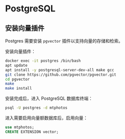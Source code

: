 # PostgreSQL

## 安装向量插件

Postgres 需要安装 `pgvector` 插件以支持向量的存储和检索。

安装向量插件：

```bash
docker exec -it postgres /bin/bash
apt update
apt install -y postgresql-server-dev-all make gcc
git clone https://github.com/pgvector/pgvector.git
cd pgvector
make
make install
```

安装完成后，进入 PostgreSQL 数据库终端：

```bash
psql -U postgres -d mtphotos
```

进入需要启用向量额数据库后，启用向量：

```sql
use mtphotos;
CREATE EXTENSION vector;
```